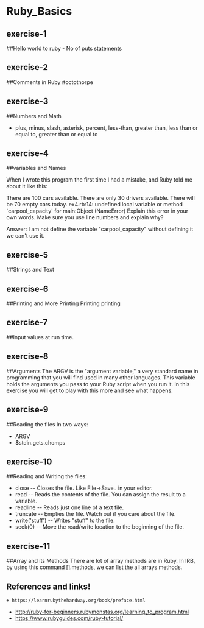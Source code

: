 # Ruby_Basics
exercise-1
-
##Hello world to ruby - No of puts statements

exercise-2
-
##Comments in Ruby #octothorpe

exercise-3
-
##Numbers and Math

  + plus, minus, slash, asterisk, percent, less-than, greater than, less than or equal to, greater than or equal to

exercise-4
-
##variables and Names

When I wrote this program the first time I had a mistake, and Ruby told me about it like this:

There are 100 cars available.
There are only 30 drivers available.
There will be 70 empty cars today.
ex4.rb:14: undefined local variable or method `carpool_capacity' for
    main:Object (NameError)
Explain this error in your own words. Make sure you use line numbers and explain why?

  Answer:
    I am not define the variable "carpool_capacity" without defining it we can't use it.

exercise-5
-
##Strings and Text

exercise-6
-
##Printing and More Printing Printing printing

exercise-7
-
##Input values at run time.

exercise-8
-
##Arguments
The ARGV is the "argument variable," a very standard name in programming that you will find used in many other languages. This variable holds the arguments you pass to your Ruby script when you run it. In this exercise you will get to play with this more and see what happens.

exercise-9
-
##Reading the files In two ways:
  * ARGV
  * $stdin.gets.chomps

exercise-10
-
##Reading and Writing the files:

  * close -- Closes the file. Like File->Save.. in your editor.
  * read -- Reads the contents of the file. You can assign the result to a variable.
  * readline -- Reads just one line of a text file.
  * truncate -- Empties the file. Watch out if you care about the file.
  * write('stuff') -- Writes "stuff" to the file.
  * seek(0) -- Move the read/write location to the beginning of the file.


exercise-11
-
##Array and its Methods
There are lot of array methods are in Ruby. In IRB, by using this command [].methods, we can list the all arrays methods.

References and links!
-
	+ https://learnrubythehardway.org/book/preface.html
  + http://ruby-for-beginners.rubymonstas.org/learning_to_program.html
  + https://www.rubyguides.com/ruby-tutorial/
